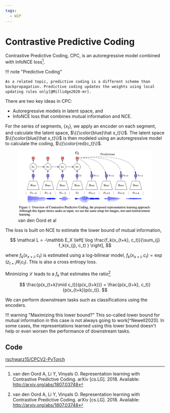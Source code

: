 ```yaml
---
tags:
  - WIP
---
```

# Contrastive Predictive Coding

Contrastive Predictive Coding, CPC, is an autoregressive model combined with InfoNCE loss[^Oord2018].


!!! note "Predictive Coding"

    As a related topic, predictive coding is a different scheme than backpropagation. Predictive coding updates the weights using local updating rules only[@Millidge2020-mr].


There are two key ideas in CPC:

- Autoregressive models in latent space, and
- InfoNCE loss that combines mutual information and NCE.

For the series of segments, $\{x_t\}$, we apply an encoder on each segment, and calculate the latent space, $\{{\color{blue}\hat x_t}\}$. The latent space $\{{\color{blue}\hat x_t}\}$ is then modeled using an autoregressive model to calculate the coding, $\{{\color{red}c_t}\}$.

<figure>
  <img src="../assets/contrastive-predictive-coding/cpc-overview.png">
  <figcaption>van den Oord et al</figcaption>
</figure>

The loss is built on NCE to estimate the lower bound of mutual information,

$$
\mathcal L = -\mathbb E_X \left[ \log \frac{f_k(x_{t+k}, c_t)}{\sum_{j} f_k(x_{j}, c_t) } \right],
$$

where $f_k(x_{x+i}, c_t)$ is estimated using a log-bilinear model, $f_k(x_{x+i}, c_t) = \exp\left( z_{t+i} W_i c_t \right)$. This is also a cross entropy loss.

Minimizing $\mathcal L$ leads to a $f_k$ that estimates the ratio[^Oord2018]

$$
\frac{p(x_{t+k}\mid c_t)}{p(x_{t+k})} = \frac{p(x_{t+k}, c_t)}{p(x_{t+k})p(c_t)}.
$$

We can perform downstream tasks such as classifications using the encoders.

!!! warning "Maximizing this lower bound?"
    This so-called lower bound for mutual information in this case is not always going to work[^Newell2020]. In some cases, the representations learned using this lower bound doesn't help or even worsen the performance of downstream tasks.



## Code

[rschwarz15/CPCV2-PyTorch](https://github.com/rschwarz15/CPCV2-PyTorch)


[^Oord2018]: van den Oord A, Li Y, Vinyals O. Representation learning with Contrastive Predictive Coding. arXiv [cs.LG]. 2018. Available: http://arxiv.org/abs/1807.03748
